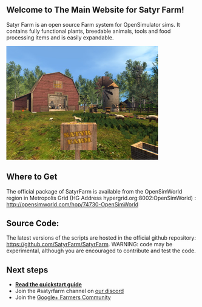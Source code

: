 ## Welcome to The Main Website for Satyr Farm!
Satyr Farm is an open source Farm system for OpenSimulator sims. It contains fully functional plants, breedable animals, tools and food processing items and is easily expandable.

<img src="/assets/img/snap_002.jpg" style="max-height:300px" />

## Where to Get
The official package of SatyrFarm is available from the OpenSimWorld region in Metropolis Grid  (HG Address hypergrid.org:8002:OpenSimWorld) : <http://opensimworld.com/hop/74730-OpenSimWorld>

## Source Code:
The latest versions of the scripts are hosted in the official github repository: <https://github.com/SatyrFarm/SatyrFarm>. WARNING: code may be experimental, although you are encouraged to contribute and test the code.

## Next steps
- <a href="/quickstart"><strong>Read the quickstart guide</strong></a>
- Join the #satyrfarm channel on <a href="https://discord.gg/xf9smv7">our discord</a>
- Join the <a href="https://plus.google.com/communities/105311550018643513376">Google+ Farmers Community</a>


